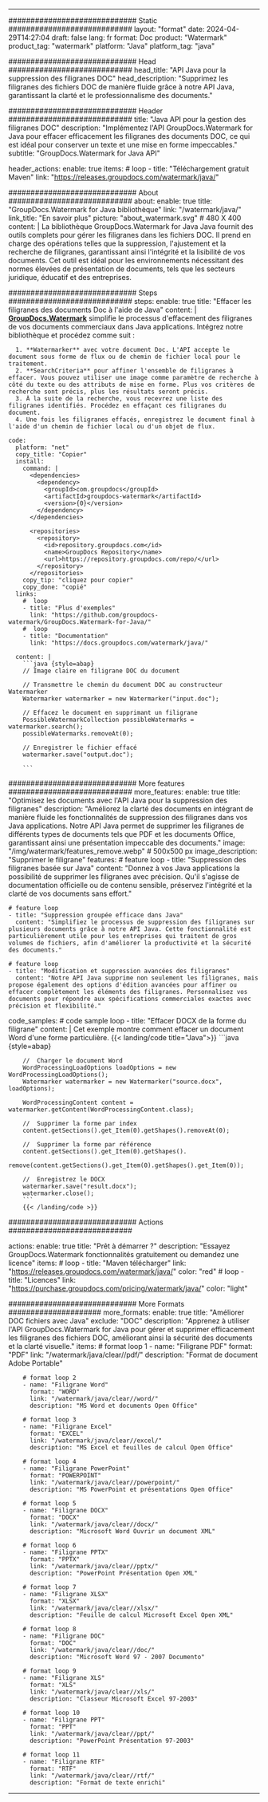 
---
############################# Static ############################
layout: "format"
date:  2024-04-29T14:27:04
draft: false
lang: fr
format: Doc
product: "Watermark"
product_tag: "watermark"
platform: "Java"
platform_tag: "java"

############################# Head ############################
head_title: "API Java pour la suppression des filigranes DOC"
head_description: "Supprimez les filigranes des fichiers DOC de manière fluide grâce à notre API Java, garantissant la clarté et le professionnalisme des documents."

############################# Header ############################
title: "Java API pour la gestion des filigranes DOC" 
description: "Implémentez l'API GroupDocs.Watermark for Java pour effacer efficacement les filigranes des documents DOC, ce qui est idéal pour conserver un texte et une mise en forme impeccables."
subtitle: "GroupDocs.Watermark for Java API" 

header_actions:
  enable: true
  items:
    #  loop
    - title: "Téléchargement gratuit Maven"
      link: "https://releases.groupdocs.com/watermark/java/"
      
############################# About ############################
about:
    enable: true
    title: "GroupDocs.Watermark for Java bibliothèque"
    link: "/watermark/java/"
    link_title: "En savoir plus"
    picture: "about_watermark.svg" # 480 X 400
    content: |
       La bibliothèque GroupDocs.Watermark for Java Java fournit des outils complets pour gérer les filigranes dans les fichiers DOC. Il prend en charge des opérations telles que la suppression, l'ajustement et la recherche de filigranes, garantissant ainsi l'intégrité et la lisibilité de vos documents. Cet outil est idéal pour les environnements nécessitant des normes élevées de présentation de documents, tels que les secteurs juridique, éducatif et des entreprises.

############################# Steps ############################
steps:
    enable: true
    title: "Effacer les filigranes des documents Doc à l'aide de Java"
    content: |
      **[GroupDocs.Watermark](https://products.groupdocs.com/watermark/java/)** simplifie le processus d'effacement des filigranes de vos documents commerciaux dans Java applications. Intégrez notre bibliothèque et procédez comme suit :
      
      1. **Watermarker** avec votre document Doc. L'API accepte le document sous forme de flux ou de chemin de fichier local pour le traitement.
      2. **SearchCriteria** pour affiner l'ensemble de filigranes à effacer. Vous pouvez utiliser une image comme paramètre de recherche à côté du texte ou des attributs de mise en forme. Plus vos critères de recherche sont précis, plus les résultats seront précis.
      3. À la suite de la recherche, vous recevrez une liste des filigranes identifiés. Procédez en effaçant ces filigranes du document.
      4. Une fois les filigranes effacés, enregistrez le document final à l'aide d'un chemin de fichier local ou d'un objet de flux.
   
    code:
      platform: "net"
      copy_title: "Copier"
      install:
        command: |
          <dependencies>
            <dependency>
              <groupId>com.groupdocs</groupId>
              <artifactId>groupdocs-watermark</artifactId>
              <version>{0}</version>
            </dependency>
          </dependencies>

          <repositories>
            <repository>
              <id>repository.groupdocs.com</id>
              <name>GroupDocs Repository</name>
              <url>https://repository.groupdocs.com/repo/</url>
            </repository>
          </repositories>
        copy_tip: "cliquez pour copier"
        copy_done: "copié"
      links:
        #  loop
        - title: "Plus d'exemples"
          link: "https://github.com/groupdocs-watermark/GroupDocs.Watermark-for-Java/"
        #  loop
        - title: "Documentation"
          link: "https://docs.groupdocs.com/watermark/java/"
          
      content: |
        ```java {style=abap}
        // Image claire en filigrane DOC du document

        // Transmettre le chemin du document DOC au constructeur Watermarker
        Watermarker watermarker = new Watermarker("input.doc");
        
        // Effacez le document en supprimant un filigrane
        PossibleWatermarkCollection possibleWatermarks = watermarker.search();
        possibleWatermarks.removeAt(0);

        // Enregistrer le fichier effacé
        watermarker.save("output.doc");
        
        ```        
        
############################# More features ############################
more_features:
  enable: true
  title: "Optimisez les documents avec l'API Java pour la suppression des filigranes"
  description: "Améliorez la clarté des documents en intégrant de manière fluide les fonctionnalités de suppression des filigranes dans vos Java applications. Notre API Java permet de supprimer les filigranes de différents types de documents tels que PDF et les documents Office, garantissant ainsi une présentation impeccable des documents."
  image: "/img/watermark/features_remove.webp" # 500x500 px
  image_description: "Supprimer le filigrane"
  features:
    # feature loop
    - title: "Suppression des filigranes basée sur Java"
      content: "Donnez à vos Java applications la possibilité de supprimer les filigranes avec précision. Qu'il s'agisse de documentation officielle ou de contenu sensible, préservez l'intégrité et la clarté de vos documents sans effort."

    # feature loop
    - title: "Suppression groupée efficace dans Java"
      content: "Simplifiez le processus de suppression des filigranes sur plusieurs documents grâce à notre API Java. Cette fonctionnalité est particulièrement utile pour les entreprises qui traitent de gros volumes de fichiers, afin d'améliorer la productivité et la sécurité des documents."

    # feature loop
    - title: "Modification et suppression avancées des filigranes"
      content: "Notre API Java supprime non seulement les filigranes, mais propose également des options d'édition avancées pour affiner ou effacer complètement les éléments des filigranes. Personnalisez vos documents pour répondre aux spécifications commerciales exactes avec précision et flexibilité."
      
  code_samples:
    # code sample loop
    - title: "Effacer DOCX de la forme du filigrane"
      content: |
        Cet exemple montre comment effacer un document Word d'une forme particulière.
        {{< landing/code title="Java">}}
        ```java {style=abap}
        
        //  Charger le document Word
        WordProcessingLoadOptions loadOptions = new WordProcessingLoadOptions();
        Watermarker watermarker = new Watermarker("source.docx", loadOptions);

        WordProcessingContent content = watermarker.getContent(WordProcessingContent.class);

        //  Supprimer la forme par index
        content.getSections().get_Item(0).getShapes().removeAt(0);

        //  Supprimer la forme par référence
        content.getSections().get_Item(0).getShapes().
            remove(content.getSections().get_Item(0).getShapes().get_Item(0));

        //  Enregistrez le DOCX
        watermarker.save("result.docx");
        watermarker.close();
        ```
        {{< /landing/code >}}


############################# Actions ############################

actions:
  enable: true
  title: "Prêt à démarrer ?"
  description: "Essayez GroupDocs.Watermark fonctionnalités gratuitement ou demandez une licence"
  items:
    #  loop
    - title: "Maven télécharger"
      link: "https://releases.groupdocs.com/watermark/java/"
      color: "red"
        #  loop
    - title: "Licences"
      link: "https://purchase.groupdocs.com/pricing/watermark/java/"
      color: "light"


############################# More Formats #####################
more_formats:
    enable: true
    title: "Améliorer DOC fichiers avec Java"
    exclude: "DOC"
    description: "Apprenez à utiliser l'API GroupDocs.Watermark for Java pour gérer et supprimer efficacement les filigranes des fichiers DOC, améliorant ainsi la sécurité des documents et la clarté visuelle."
    items: 
        # format loop 1
        - name: "Filigrane PDF"
          format: "PDF"
          link: "/watermark/java/clear//pdf/"
          description: "Format de document Adobe Portable"

        # format loop 2
        - name: "Filigrane Word"
          format: "WORD"
          link: "/watermark/java/clear//word/"
          description: "MS Word et documents Open Office"
          
        # format loop 3
        - name: "Filigrane Excel"
          format: "EXCEL"
          link: "/watermark/java/clear//excel/"
          description: "MS Excel et feuilles de calcul Open Office"

        # format loop 4
        - name: "Filigrane PowerPoint"
          format: "POWERPOINT"
          link: "/watermark/java/clear//powerpoint/"
          description: "MS PowerPoint et présentations Open Office"

        # format loop 5
        - name: "Filigrane DOCX"
          format: "DOCX"
          link: "/watermark/java/clear//docx/"
          description: "Microsoft Word Ouvrir un document XML"
          
        # format loop 6
        - name: "Filigrane PPTX"
          format: "PPTX"
          link: "/watermark/java/clear//pptx/"
          description: "PowerPoint Présentation Open XML"
          
        # format loop 7
        - name: "Filigrane XLSX"
          format: "XLSX"
          link: "/watermark/java/clear//xlsx/"
          description: "Feuille de calcul Microsoft Excel Open XML"

        # format loop 8
        - name: "Filigrane DOC"
          format: "DOC"
          link: "/watermark/java/clear//doc/"
          description: "Microsoft Word 97 - 2007 Documento"

        # format loop 9
        - name: "Filigrane XLS"
          format: "XLS"
          link: "/watermark/java/clear//xls/"
          description: "Classeur Microsoft Excel 97-2003"

        # format loop 10
        - name: "Filigrane PPT"
          format: "PPT"
          link: "/watermark/java/clear//ppt/"
          description: "PowerPoint Présentation 97-2003"

        # format loop 11
        - name: "Filigrane RTF"
          format: "RTF"
          link: "/watermark/java/clear//rtf/"
          description: "Format de texte enrichi"

---